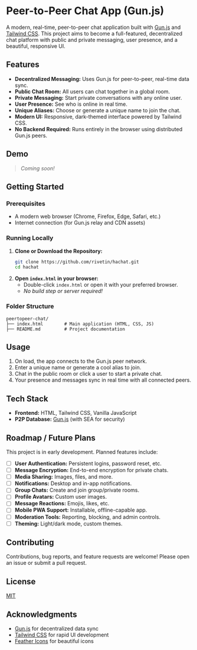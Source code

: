 # Peer-to-Peer Chat App (Gun.js)

A modern, real-time, peer-to-peer chat application built with [Gun.js](https://gun.eco/) and [Tailwind CSS](https://tailwindcss.com/). This project aims to become a full-featured, decentralized chat platform with public and private messaging, user presence, and a beautiful, responsive UI.

## Features

- **Decentralized Messaging:** Uses Gun.js for peer-to-peer, real-time data sync.
- **Public Chat Room:** All users can chat together in a global room.
- **Private Messaging:** Start private conversations with any online user.
- **User Presence:** See who is online in real time.
- **Unique Aliases:** Choose or generate a unique name to join the chat.
- **Modern UI:** Responsive, dark-themed interface powered by Tailwind CSS.
- **No Backend Required:** Runs entirely in the browser using distributed Gun.js peers.

## Demo

> _Coming soon!_

## Getting Started

### Prerequisites
- A modern web browser (Chrome, Firefox, Edge, Safari, etc.)
- Internet connection (for Gun.js relay and CDN assets)

### Running Locally
1. **Clone or Download the Repository:**
   ```sh
   git clone https://github.com/rivetin/hachat.git
   cd hachat
   ```
2. **Open `index.html` in your browser:**
   - Double-click `index.html` or open it with your preferred browser.
   - _No build step or server required!_

### Folder Structure
```
peertopeer-chat/
├── index.html        # Main application (HTML, CSS, JS)
├── README.md         # Project documentation
```

## Usage
1. On load, the app connects to the Gun.js peer network.
2. Enter a unique name or generate a cool alias to join.
3. Chat in the public room or click a user to start a private chat.
4. Your presence and messages sync in real time with all connected peers.

## Tech Stack
- **Frontend:** HTML, Tailwind CSS, Vanilla JavaScript
- **P2P Database:** [Gun.js](https://gun.eco/) (with SEA for security)

## Roadmap / Future Plans
This project is in early development. Planned features include:
- [ ] **User Authentication:** Persistent logins, password reset, etc.
- [ ] **Message Encryption:** End-to-end encryption for private chats.
- [ ] **Media Sharing:** Images, files, and more.
- [ ] **Notifications:** Desktop and in-app notifications.
- [ ] **Group Chats:** Create and join group/private rooms.
- [ ] **Profile Avatars:** Custom user images.
- [ ] **Message Reactions:** Emojis, likes, etc.
- [ ] **Mobile PWA Support:** Installable, offline-capable app.
- [ ] **Moderation Tools:** Reporting, blocking, and admin controls.
- [ ] **Theming:** Light/dark mode, custom themes.

## Contributing
Contributions, bug reports, and feature requests are welcome! Please open an issue or submit a pull request.

## License
[MIT](LICENSE)

## Acknowledgments
- [Gun.js](https://gun.eco/) for decentralized data sync
- [Tailwind CSS](https://tailwindcss.com/) for rapid UI development
- [Feather Icons](https://feathericons.com/) for beautiful icons 